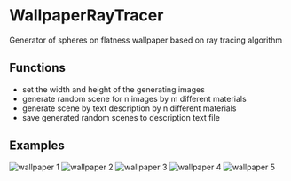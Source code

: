 # WallpaperRayTracer
Generator of spheres on flatness wallpaper based on ray tracing algorithm

## Functions
* set the width and height of the generating images
* generate random scene for n images by m different materials
* generate scene by text description by n different materials
* save generated random scenes to description text file

## Examples
![wallpaper 1](https://github.com/dronperminov/WallpaperRayTracer/blob/master/wallpapers/2.bmp "Wallpaper 1")
![wallpaper 2](https://github.com/dronperminov/WallpaperRayTracer/blob/master/wallpapers/4.bmp "Wallpaper 2")
![wallpaper 3](https://github.com/dronperminov/WallpaperRayTracer/blob/master/wallpapers/6.bmp "Wallpaper 3")
![wallpaper 4](https://github.com/dronperminov/WallpaperRayTracer/blob/master/wallpapers/7.bmp "Wallpaper 4")
![wallpaper 5](https://github.com/dronperminov/WallpaperRayTracer/blob/master/wallpapers/10.bmp "Wallpaper 5")